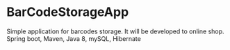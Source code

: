 # BarCodeStorageApp
Simple application for barcodes storage. 
It will be developed to online shop.
Spring boot, Maven, Java 8, mySQL, Hibernate
